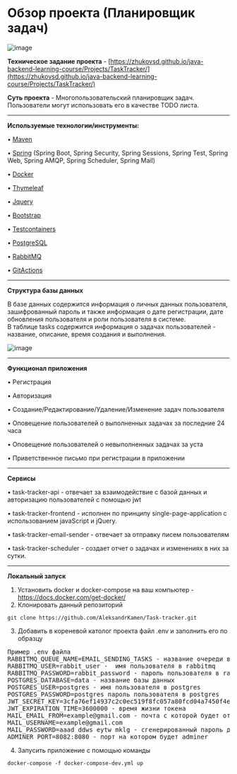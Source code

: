 # Обзор проекта (Планировщик задач)
![image](https://github.com/AleksandrKamen/Task-tracker/assets/144233016/51b182f9-00e4-499e-819c-10776a2afb9b)

**Техническое задание проекта** -  [https://zhukovsd.github.io/java-backend-learning-course/Projects/TaskTracker/](https://zhukovsd.github.io/java-backend-learning-course/Projects/TaskTracker/)

**Суть проекта** - Многопользовательский планировщик задач. Пользователи могут использовать его в качестве TODO листа.

---

**Используемые технологии/инструменты:**

•	[Maven](https://maven.apache.org/)   

•	[Spring](https://spring.io/projects/spring-boot) (Spring Boot, Spring Security, Spring Sessions, Spring Test, Spring Web, Spring AMQP, Spring Scheduler, Spring Mail) 

•	[Docker](https://www.docker.com/)

•	[Thymeleaf](https://www.thymeleaf.org/)

•	[Jquery](https://jquery.com/)

•	[Bootstrap](https://getbootstrap.com/)

•	[Testcontainers](https://testcontainers.com/)

•	[PostgreSQL](https://www.postgresql.org/)

•	[RabbitMQ](https://www.rabbitmq.com/)

•	[GitActions](https://docs.github.com/ru/actions)

---

**Структура базы данных**

В базе данных содержится информация о личных данных пользователя, зашифрованный пароль и также информация о дате регистрации, дате обновления пользователя и роли пользователя в системе.  
В таблице tasks содержится информация о задачах пользователей - название, описание, время создания и выполнения. 

![image](https://github.com/AleksandrKamen/Task-tracker/assets/144233016/60984b46-902f-4844-80e5-a8b1a9dee719)

---

**Функционал приложения**

• Регистрация

• Авторизация

• Создание/Редактирование/Удаление/Изменение задач пользователя

• Оповещение пользователей о выполненных задачах за последние 24 часа 

• Оповещение пользователей о невыполненных задачах  за уста

• Приветственное письмо при регистрации в приложении

---

**Сервисы**

• task-tracker-api - отвечает за взаимодействие с базой данных и авторизацию пользователей с помощью jwt

• task-tracker-frontend - исполнен по принципу single-page-application с использованием javaScript и jQuery.

• task-tracker-email-sender - отвечает за отправку писем пользователям

• task-tracker-scheduler - создает отчет о задачах и изменениях в них за сутки.

---

**Локальный запуск**

1. Установить docker и docker-compose на ваш компьютер - https://docs.docker.com/get-docker/
2. Клонировать данный репозиторий
```
git clone https://github.com/AleksandrKamen/Task-tracker.git
```
3. Добавить в кореневой католог проекта файл .env и заполнить его по образцу 
<pre>
Пример .env файла  
RABBITMQ_QUEUE_NAME=EMAIL_SENDING_TASKS - название очереди в rabbitmq
RABBITMQ_USER=rabbit_user -  имя пользователя в rabbitmq
RABBITMQ_PASSWORD=rabbit_password - пароль пользователя в rabbitmq
POSTGRES_DATABASE=data - название базы данных 
POSTGRES_USER=postgres - имя пользователя в postgres
POSTGRES_PASSWORD=postgres пароль пользователя в postgres
JWT_SECRET_KEY=3cfa76ef14937c2c0ec519f8fc057a80fcd04a7450f4e1bcd0a7567c272e007b - пример секретного ключа для подписи jwt токена 
JWT_EXPIRATION_TIME=3600000 - время жизни токена  
MAIL_EMAIL_FROM=example@gmail.com - почта с которой будет отправлять сообщения 
MAIL_USERNAME=example@gmail.com
MAIL_PASSWORD=aaad ddws eytw mklg - сгенерированный пароль для вашей почты 
ADMINER_PORT=8082:8080 - порт на котором будет adminer
</pre>
4. Запусить приложение с помощью команды
```
docker-compose -f docker-compose-dev.yml up
``` 

  

